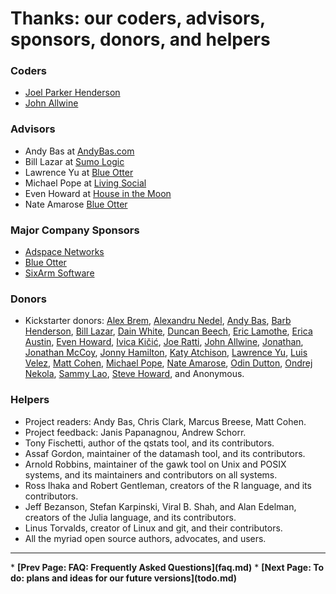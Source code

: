 # Thanks: our coders, advisors, sponsors, donors, and helpers

### Coders

* [Joel Parker Henderson](http://github.com/joelparkerhenderson)
* [John Allwine](https://github.com/jallwine)

### Advisors

* Andy Bas at [AndyBas.com](http://andybas.com)
* Bill Lazar at [Sumo Logic](http://sumologic.com)
* Lawrence Yu at [Blue Otter](http://blueotter.net)
* Michael Pope at [Living Social](http://livingsocial.com)
* Even Howard at [House in the Moon](http://houseinthemoon.com)
* Nate Amarose  [Blue Otter](http://blueotter.net)

### Major Company Sponsors

* [Adspace Networks](http://adspacenetworks.com)
* [Blue Otter](http://blueotter.net)
* [SixArm Software](http://sixarm.com)

### Donors

* Kickstarter donors:
[Alex Brem](https://www.kickstarter.com/profile/freqvibez),
[Alexandru Nedel](https://www.kickstarter.com/profile/916349882),
[Andy Bas](https://www.kickstarter.com/profile/477841983),
[Barb Henderson](https://www.kickstarter.com/profile/1478635103),
[Bill Lazar](https://www.kickstarter.com/profile/1640716206),
[Dain White](https://www.kickstarter.com/profile/dainwhite),
[Duncan Beech](https://www.kickstarter.com/profile/1569217582),
[Eric Lamothe](https://www.kickstarter.com/profile/ericl),
[Erica Austin](https://www.kickstarter.com/profile/320141210),
[Even Howard](https://www.kickstarter.com/profile/1154983135),
[Ivica Kičić](https://www.kickstarter.com/profile/1305140661),
[Joe Ratti](https://www.kickstarter.com/profile/1494740047),
[John Allwine](https://www.kickstarter.com/profile/941797232),
[Jonathan](https://www.kickstarter.com/profile/899550954),
[Jonathan McCoy](https://www.kickstarter.com/profile/2082177678),
[Jonny Hamilton](https://www.kickstarter.com/profile/1671213970),
[Katy Atchison](https://www.kickstarter.com/profile/1805469635),
[Lawrence Yu](https://www.kickstarter.com/profile/251870332),
[Luis Velez](https://www.kickstarter.com/profile/1604244352),
[Matt Cohen](https://www.kickstarter.com/profile/254996529),
[Michael Pope](https://www.kickstarter.com/profile/124039772),
[Nate Amarose](https://www.kickstarter.com/profile/1753074515),
[Odin Dutton](https://www.kickstarter.com/profile/504607824),
[Ondrej Nekola](https://www.kickstarter.com/profile/1074590221),
[Sammy Lao](https://www.kickstarter.com/profile/1616583675),
[Steve Howard](https://www.kickstarter.com/profile/132523397),
and Anonymous.

### Helpers

* Project readers: Andy Bas, Chris Clark, Marcus Breese, Matt Cohen.
* Project feedback: Janis Papanagnou, Andrew Schorr.
* Tony Fischetti, author of the qstats tool, and its contributors.
* Assaf Gordon, maintainer of the datamash tool, and its contributors.
* Arnold Robbins, maintainer of the gawk tool on Unix and POSIX systems, and its maintainers and contributors on all systems.
* Ross Ihaka and Robert Gentleman, creators of the R language, and its contributors.
* Jeff Bezanson, Stefan Karpinski, Viral B. Shah, and Alan Edelman, creators of the Julia language, and its contributors.
* Linus Torvalds, creator of Linux and git, and their contributors.
* All the myriad open source authors, advocates, and users.


<p><hr>
<nav>
* <b>[Prev Page: FAQ: Frequently Asked Questions](faq.md)</b>
* <b>[Next Page: To do: plans and ideas for our future versions](todo.md)</b>
</nav>
